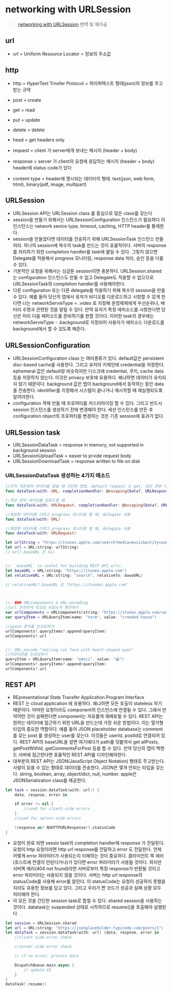 # networking with URLSession
> [networking with URLSession](https://videos.raywenderlich.com/courses/67-networking-with-urlsession/lessons/1) 번역 및 재가공

## url
- url = Uniform Resource Locator = 정보의 주소값

## http
- http = HyperText Trnsfer Protocol = 하이퍼텍스트 형태(json)의 정보를 주고받는 규약
- post = create
- get = read
- put = update
- delete = delete
- head = get headers only

- request = client 가 server에게 보내는 메시지 (header + body)
- response = server 가 client의 요청에 응답하는 메시지 (header + body) header에 status code가 있다
- content-type = header에 명시되는 데이터의 형태. text(json, web form, html), binary(pdf, image, multipart)

## URLSession
- URLSession API는 URLSession class 를 중심으로 많은 class를 갖는다
- session을 만들기 위해서는 URLSessionConfiguration 인스턴스가 필요하다 이 인스턴스는 network sevice type, timeout, caching, HTTP header를 통제한다.
- session을 만들었다면 데이터를 전송하기 위해 URLSessionTask 인스턴스 만들어라. 하나의 session에 복수의 task를 만드는 것이 효율적이다. 서버의 response를 처리하기 위한 completion handler를 task에 붙일 수 있다. 그렇지 않으면 Delegate를 적용해서 progress 모니터링, response data 처리, 승인 등을 다룰 수 있다.
- 기본적인 요청을 위해서는 싱글톤 session이면 충분하다. URLSession.shared 는 configuration 인스턴스도 만들 수 없고 Delegate도 적용할 수 없으므로 URLSessionTask의 completion handler를 사용해야한다.
- 다른 configuration 또는 다른 delegate를 적용하기 위해 복수의 session을 만들 수 있다. 예를 들어 당신의 앱에서 유저가 비디오를 다운로드하고 시청할 수 있게 한다면 너는 networkServieType = .video 로 지정해 운영체제에게 우선순위나, 배터리 수명과 관련된 것을 알릴 수 있다. 만약 유저가 특정 에피소드를 시청한다면 당신은 미리 다음 에피소드를 준비하기를 원할 것이다. 이러한 task의 경우에는 networkServieType - .background로 지정되어 사용자가 에피소드 다운로드를 background에서 할 수 있도록 해준다.

## URLSessionConfiguration
- URLSessionConfiguration class 는 여러종류가 있다. 
default값은 persistent disc-based cache를 사용한다. 그리고 유저의 키체인에 credential을 저장한다. 
ephemeral 값은 default랑 비슷하지만 디스크에 credential, 쿠키, cache data 등을 저장하지 않는다. 이것은 privacy 보호에 유용하다. 왜냐하면 데이터가 유지되지 않기 때문이다. 
background 값은 앱이 background에서 동작하는 동안 data를 전송한다. identifier를 지정해서 시스템이 끝나거나 재시작할 때 재실행되도록 알려야한다.
- configuration 객체 만들 때 프로퍼티를 커스터마이징 할 수 있다. 그리고 반드시 session 인스턴스를 생성하기 전에 변경해야 한다. 세션 인스턴스를 만든 후 configuration object의 프로퍼티를 변경하는 것은 기존 session에 효과가 없다. 

## URLSession task
- URLSessionDataTask = response in memory, not supported in background session
- URLSessionUploadTask = easier to prvide request body
- URLSessionDownloadTask = response written to file on disk

### URLSessionDataTask 생성하는 4가지 메소드
```swift
//단지 적은양의 데이터를 읽을 때 간단한 방법. default request 는 get, 승인 관련 다루는 delegate도 호출된다
func dataTask(with: URL, completionHandler: @escaping(Data?, URLResponse?, Error?) -> Void)
```

```swift
//적은 양의 데이터를 업로드할 때
func dataTask(with: URLRequest, completionHandler: @escaping(Data?, URLResponse?, Error?) -> Void)
```

```swift
//복잡한 데이터를 다루고 progress 모니터링 할 때, delegate 사용
func dataTask(with: URL)
```
```swift
//복잡한 데이터를 다루고 progress 모니터링 할 때, delegate 사용
func dataTask(with: URLRequest)
```

```swift
let urlString = "https://itunes.apple.com/search?media=music&entity=song&term=abba"
let url = URL(string: urlString)
// url?.baseURL 은 nil


//: `baseURL` is useful for building REST API urls.
let baseURL = URL(string: "https://itunes.apple.com")
let relativeURL = URL(string: "search", relativeTo: baseURL)

// relativeURL?.baseURL 은 "https://itundes.apple.com"



//: ### URLComponents & URL-encoding
//url 안전하게 인코딩 되었는지 확인하기
var urlComponents = URLComponents(string: "https://itunes.apple.com/search?media=music&entity=song")
var queryItem = URLQueryItem(name: "term", value: "crowded house")

//space 문자를 인코딩하기
urlComponents?.queryItems?.append(queryItem)
urlComponents?.url


//: URL-encode "smiling cat face with heart-shaped eyes"
//이모티콘을 인코딩하기
queryItem = URLQueryItem(name: "emoji", value: "😀")
urlComponents?.queryItems?.append(queryItem)
urlComponents?.url
```

## REST API
- REpresentational State Transfer Application Program Interface
- REST 는 cloud application 에 유용하다. 왜냐하면 모든 호출이 stateless 하기 때문이다. 어떠한 요청이라도 component의 인스턴스에 연결될 수 있다. 그래서 만약어떤 것이 실패한다면 component는 자유롭게 재배포될 수 있다. REST API는 원하는 데이터에 접근하기 위한 URL을 만드는데 가장 쉬운 방법이다. 이는 열거형 타입의 중요한 역할이다. 예를 들어 JSON placeholder database는 comment를 갖는 post 를 생성하는 user를 갖는다.
이것들은 userId, postId로 연결되어 있다. REST API의 baseURL을 알면 여기에다가 path를 덧붙여서 get allPosts, getPostWithId, getCommentsForPost 등을 할 수 있다. 만약 당신의 앱이 백엔드 서버에 접근한다면 효율적인 REST API를 디자인해야한다.
- 대부분의 REST API는 JSON(JavaScript Object Notation) 형태로 주고받는다. 사람이 읽을 수 있는 형태로 데이터를 전송한다. JSON은 몇개 안되는 타입을 갖는다. string, boolean, array, object/dict, null, number. apple은 JSONSerialization class를 제공한다.
```swift
let task = session.dataTask(with: url!) {
    data, respnse, error in

    if error != nil {
        //used for client-side errors
    }
    //used for server-side errors

    (response as? NSHTTPURLResponse)?.statusCode
}
```
- 요청이 완료 되면 sessio task의 completion handler에 response 가 전달된다. 요청이 http 요청이라면 http url response를 전달하고 error 도 전달한다. 언제 어떻게 error 파라미터가 사용되는지 이해하는 것이 중요하다. 클라이언트 쪽 에러(호스트에 연결이 안된다거나)가 있다면 error 파라미터가 사용될 것이다. 하지만 서버쪽 에러(404 not found)라면 서버로부터 특정 response가 반환될 것이고 error 파라미터는 사용되지 않을 것이다. 서버는 http url response의 statusCode를 사용해 error를 알린다. 이 statusCode는 요청이 성공하지 못했을지라도 유용한 정보를 담고 있다. 그리고 우리가 짠 코드가 성공과 실패 상황 모두 처리해야 한다. 
- 이 모든 것을 간단한 session task로 합칠 수 있다. shared session을 사용하는 것이다. datatask는 suspended 상태로 시작하므로 resume()을 호출해야 실행된다
```swift
let session = URLSession.shared
let url = URL(string: "https://jsonplaceholder.typicode.com/posts/1")
let dataTask = session.dataTask(with: url) {data, respnse, error in
    //client side error check

    //server side error check

    // if no error, process data

    DispatchQueue.main.async {
        // update UI
    }
}
dataTask?.resume()
```
